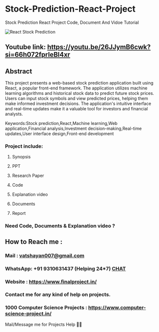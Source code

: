 # Stock-Prediction-React-Project
Stock Prediction React Project Code, Document And Vidoe Tutorial

![React Stock Prediction ](https://github.com/user-attachments/assets/d6099010-8caf-4218-bf9d-bfa4e4bde944)

## Youtube link: https://youtu.be/26JJymB6cwk?si=66h072fprIeBl4xr

## Abstract
This project presents a web-based stock prediction application built using React, a popular front-end framework. The application utilizes machine learning algorithms and historical stock data to predict future stock prices. Users can input stock symbols and view predicted prices, helping them make informed investment decisions. The application's intuitive interface and real-time updates make it a valuable tool for investors and financial analysts.

Keywords:Stock prediction,React,Machine learning,Web application,Financial analysis,Investment decision-making,Real-time updates,User interface design,Front-end development

### Project include: 

1. Synopsis

2. PPT

3. Research Paper


4. Code

5. Explanation video

6. Documents

7. Report


### Need Code, Documents & Explanation video ? 

## How to Reach me :

### Mail : vatshayan007@gmail.com 

### WhatsApp: +91 9310631437 (Helping 24*7) **[CHAT](https://wa.me/message/CHWN2AHCPMAZK1)** 

### Website : https://www.finalproject.in/

### Contact me for any kind of help on projects.
### 1000 Computer Science Projects : https://www.computer-science-project.in/


Mail/Message me for Projects Help 🙏🏻
